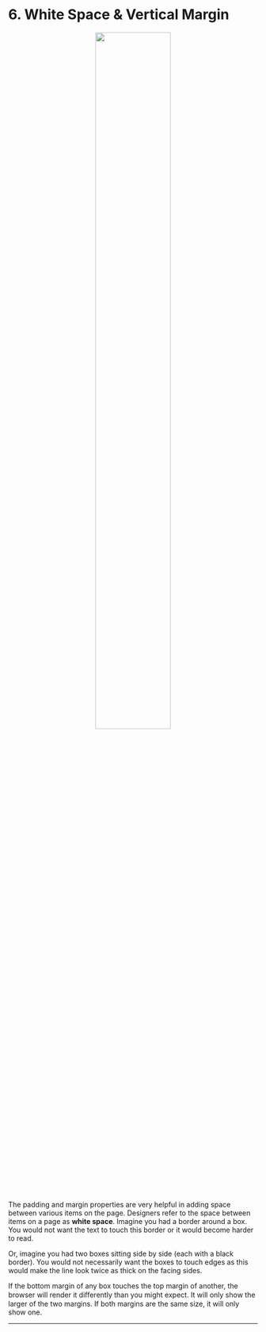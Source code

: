 # 6. White Space & Vertical Margin

<figure align="center">
<img src="/Ω Assets/Margin.png" width ="60%" />
<figcaption>  </figcaption>
</figure>

The padding and margin properties are very helpful in adding space between various items on the page. Designers refer to the space between items on a page as **white space**. Imagine you had a border around a box. You would not want the text to touch this border or it would become harder to read.

Or, imagine you had two boxes sitting side by side (each with a black border). You would not necessarily want the boxes to touch edges as this would make the line look twice as thick on the facing sides. 

If the bottom margin of any box touches the top margin of another, the browser will render it diﬀerently than you might expect. It will only show the larger of the two margins. If both margins are the same size, it will only show one.

---
